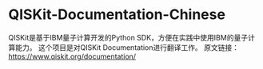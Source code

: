 # QISKit-Documentation-Chinese
QISKit是基于IBM量子计算开发的Python SDK，方便在实践中使用IBM的量子计算能力。
这个项目是对QISKit Documentation进行翻译工作。
原文链接：https://www.qiskit.org/documentation/
